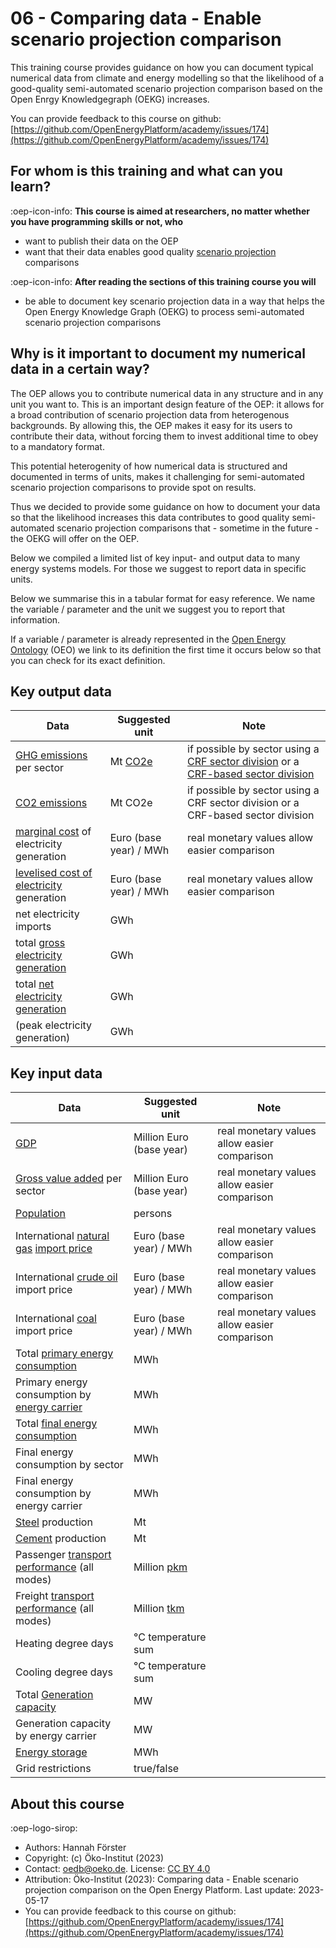 # 06 - Comparing data - Enable scenario projection comparison

This training course provides guidance on how you can document typical numerical data from climate and energy modelling so
that the likelihood of a good-quality semi-automated scenario projection comparison based on the Open Enrgy Knowledgegraph (OEKG) increases.

You can provide feedback to this course on github: [https://github.com/OpenEnergyPlatform/academy/issues/174](https://github.com/OpenEnergyPlatform/academy/issues/174)

## For whom is this training and what can you learn?

:oep-icon-info: **This course is aimed at researchers, no matter whether you have programming skills or not, who**

- want to publish their data on the OEP
- want that their data enables good quality [scenario projection](https://openenergy-platform.org/ontology/oeo/OEO_00010262) comparisons

:oep-icon-info: **After reading the sections of this training course you will**

- be able to document key scenario projection data in a way that helps the Open Energy Knowledge Graph (OEKG) to process semi-automated scenario projection comparisons

## Why is it important to document my numerical data in a certain way?

The OEP allows you to contribute numerical data in any structure and in any unit you want to. This is an important design feature of the OEP: it allows for a broad contribution of scenario projection data from heterogenous backgrounds. By allowing this, the OEP makes it easy for its users to contribute their data, without forcing them to invest additional time to obey to a mandatory format.

This potential heterogenity of how numerical data is structured and documented in terms of units, makes it challenging for semi-automated scenario projection comparisons to provide spot on results.

Thus we decided to provide some guidance on how to document your data so that the likelihood increases this data contributes to good quality semi-automated scenario projection comparisons that - sometime in the future - the OEKG will offer on the OEP.

Below we compiled a limited list of key input- and output data to many energy systems models. For those we suggest to report data in specific units.

Below we summarise this in a tabular format for easy reference. We name the variable / parameter and the unit we suggest you to report that information.

If a variable / parameter is already represented in the [Open Energy Ontology](https://openenergy-platform.org/ontology/) (OEO) we link to its definition the first time it occurs below so that you can check for its exact definition.

## Key output data

| Data                                                                                                  | Suggested unit                                                       | Note                                                                                                                                                                                                       |
| ----------------------------------------------------------------------------------------------------- | -------------------------------------------------------------------- | ---------------------------------------------------------------------------------------------------------------------------------------------------------------------------------------------------------- |
| [GHG emissions](https://openenergy-platform.org/ontology/oeo/OEO_00140082) per sector                 | Mt [CO2e](https://openenergy-platform.org/ontology/oeo/OEO_00140083) | if possible by sector using a [CRF sector division](https://openenergy-platform.org/ontology/oeo/OEO_00010402) or a [CRF-based sector division](https://openenergy-platform.org/ontology/oeo/OEO_00010402) |
| [CO2 emissions](http://openenergy-platform.org/ontology/oeo/OEO_00260008)                             | Mt CO2e                                                              | if possible by sector using a CRF sector division or a CRF-based sector division                                                                                                                           |
| [marginal cost](https://openenergy-platform.org/ontology/oeo/OEO_00040008) of electricity generation  | Euro (base year) / MWh                                               | real monetary values allow easier comparison                                                                                                                                                               |
| [levelised cost of electricity](https://openenergy-platform.org/ontology/oeo/OEO_00020127) generation | Euro (base year) / MWh                                               | real monetary values allow easier comparison                                                                                                                                                               |
| net electricity imports                                                                               | GWh                                                                  |                                                                                                                                                                                                            |
| total [gross electricity generation](https://openenergy-platform.org/ontology/oeo/OEO_00240012)       | GWh                                                                  |                                                                                                                                                                                                            |
| total [net electricity generation](https://openenergy-platform.org/ontology/oeo/OEO_00240013)         | GWh                                                                  |                                                                                                                                                                                                            |
| (peak electricity generation)                                                                         | GWh                                                                  |                                                                                                                                                                                                            |

## Key input data

| Data                                                                                                                                                             | Suggested unit                                                          | Note                                         |
| ---------------------------------------------------------------------------------------------------------------------------------------------------------------- | ----------------------------------------------------------------------- | -------------------------------------------- |
| [GDP](https://openenergy-platform.org/ontology/oeo/OEO_00140013)                                                                                                 | Million Euro (base year)                                                | real monetary values allow easier comparison |
| [Gross value added](https://openenergy-platform.org/ontology/oeo/OEO_00140023) per sector                                                                        | Million Euro (base year)                                                | real monetary values allow easier comparison |
| [Population](https://openenergy-platform.org/ontology/oeo/OEO_00230013)                                                                                          | persons                                                                 |                                              |
| International [natural gas](https://openenergy-platform.org/ontology/oeo/OEO_00000292) [import price](https://openenergy-platform.org/ontology/oeo/OEO_00240036) | Euro (base year) / MWh                                                  | real monetary values allow easier comparison |
| International [crude oil](https://openenergy-platform.org/ontology/oeo/OEO_00000115) import price                                                                | Euro (base year) / MWh                                                  | real monetary values allow easier comparison |
| International [coal](https://openenergy-platform.org/ontology/oeo/OEO_00000088) import price                                                                     | Euro (base year) / MWh                                                  | real monetary values allow easier comparison |
| Total [primary energy consumption](https://openenergy-platform.org/ontology/oeo/OEO_00050018)                                                                    | MWh                                                                     |                                              |
| Primary energy consumption by [energy carrier](https://openenergy-platform.org/ontology/oeo/OEO_00020039)                                                        | MWh                                                                     |                                              |
| Total [final energy consumption](https://openenergy-platform.org/ontology/oeo/OEO_00050016)                                                                      | MWh                                                                     |                                              |
| Final energy consumption by sector                                                                                                                               | MWh                                                                     |                                              |
| Final energy consumption by energy carrier                                                                                                                       | MWh                                                                     |                                              |
| [Steel](https://openenergy-platform.org/ontology/oeo/OEO_00240034) production                                                                                    | Mt                                                                      |                                              |
| [Cement](https://openenergy-platform.org/ontology/oeo/OEO_00240029) production                                                                                   | Mt                                                                      |                                              |
| Passenger [transport performance](http://openenergy-platform.org/ontology/oeo/OEO_00320000) (all modes)                                                          | Million [pkm](http://openenergy-platform.org/ontology/oeo/OEO_00320002) |                                              |
| Freight [transport performance](http://openenergy-platform.org/ontology/oeo/OEO_00320000) (all modes)                                                            | Million [tkm](http://openenergy-platform.org/ontology/oeo/OEO_00320003) |                                              |
| Heating degree days                                                                                                                                              | °C temperature sum                                                      |                                              |
| Cooling degree days                                                                                                                                              | °C temperature sum                                                      |                                              |
| Total [Generation capacity](https://openenergy-platform.org/ontology/oeo/OEO_00010257)                                                                           | MW                                                                      |                                              |
| Generation capacity by energy carrier                                                                                                                            | MW                                                                      |                                              |
| [Energy storage](http://openenergy-platform.org/ontology/oeo/OEO_00230000)                                                                                       | MWh                                                                     |                                              |
| Grid restrictions                                                                                                                                                | true/false                                                              |                                              |

## About this course

:oep-logo-sirop:

- Authors: Hannah Förster
- Copyright: (c) Öko-Institut (2023)
- Contact: oedb@oeko.de. License: [CC BY 4.0](https://creativecommons.org/licenses/by/4.0/deed.en)
- Attribution: Öko-Institut (2023): Comparing data - Enable scenario projection comparison on the Open Energy Platform. Last update: 2023-05-17
- You can provide feedback to this course on github: [https://github.com/OpenEnergyPlatform/academy/issues/174](https://github.com/OpenEnergyPlatform/academy/issues/174)
